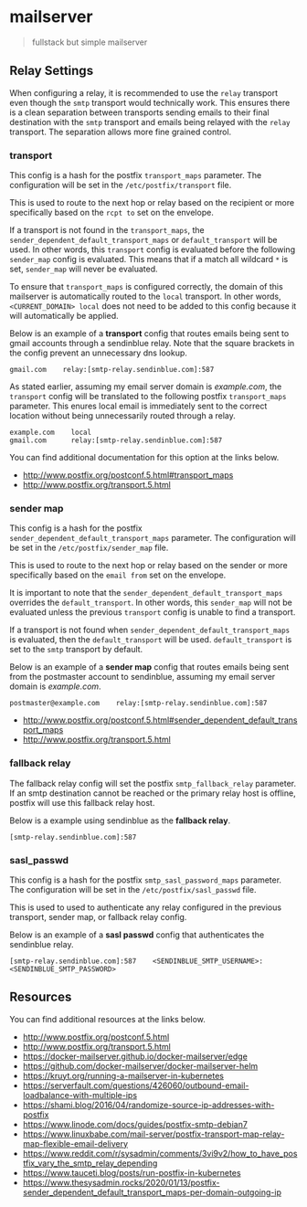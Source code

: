 # mailserver

> fullstack but simple mailserver

## Relay Settings

When configuring a relay, it is recommended to use the `relay` transport
even though the `smtp` transport would technically work. This ensures
there is a clean separation between transports sending emails to their
final destination with the `smtp` transport and emails being relayed with
the `relay` transport. The separation allows more fine grained control.

### transport

This config is a hash for the postfix `transport_maps` parameter. The
configuration will be set in the `/etc/postfix/transport` file.

This is used to route to the next hop or relay based on the recipient
or more specifically based on the `rcpt to` set on the envelope.

If a transport is not found in the `transport_maps`, the
`sender_dependent_default_transport_maps` or `default_transport`
will be used. In other words, this `transport` config is evaluated
before the following `sender_map` config is evaluated. This means
that if a match all wildcard `*` is set, `sender_map` will never
be evaluated.

To ensure that `transport_maps` is configured correctly, the domain
of this mailserver is automatically routed to the `local` transport.
In other words, `<CURRENT_DOMAIN> local` does not need to be added
to this config because it will automatically be applied.

Below is an example of a **transport** config that routes emails being sent
to gmail accounts through a sendinblue relay. Note that the square brackets
in the config prevent an unnecessary dns lookup.

```
gmail.com    relay:[smtp-relay.sendinblue.com]:587
```

As stated earlier, assuming my email server domain is _example.com_, the `transport`
config will be translated to the following postfix `transport_maps` parameter.
This enures local email is immediately sent to the correct location without being
unnecessarily routed through a relay.

```
example.com    local
gmail.com      relay:[smtp-relay.sendinblue.com]:587
```

You can find additional documentation for this option at the
links below.

- http://www.postfix.org/postconf.5.html#transport_maps
- http://www.postfix.org/transport.5.html

### sender map

This config is a hash for the postfix `sender_dependent_default_transport_maps`
parameter. The configuration will be set in the `/etc/postfix/sender_map` file.

This is used to route to the next hop or relay based on the sender or more
specifically based on the `email from` set on the envelope.

It is important to note that the `sender_dependent_default_transport_maps`
overrides the `default_transport`. In other words, this `sender_map` will not
be evaluated unless the previous `transport` config is unable to find a transport.

If a transport is not found when `sender_dependent_default_transport_maps` is evaluated,
then the `default_transport` will be used. `default_transport` is set to the `smtp`
transport by default.

Below is an example of a **sender map** config that routes emails being sent from the
postmaster account to sendinblue, assuming my email server domain is _example.com_.

```
postmaster@example.com    relay:[smtp-relay.sendinblue.com]:587
```

- http://www.postfix.org/postconf.5.html#sender_dependent_default_transport_maps
- http://www.postfix.org/transport.5.html

### fallback relay

The fallback relay config will set the postfix `smtp_fallback_relay` parameter. If
an smtp destination cannot be reached or the primary relay host is offline, postfix
will use this fallback relay host.

Below is a example using sendinblue as the **fallback relay**.

```
[smtp-relay.sendinblue.com]:587
```

### sasl_passwd

This config is a hash for the postfix `smtp_sasl_password_maps`
parameter. The configuration will be set in the `/etc/postfix/sasl_passwd` file.

This is used to used to authenticate any relay configured in the previous transport,
sender map, or fallback relay config.

Below is an example of a **sasl passwd** config that authenticates the sendinblue
relay.

```
[smtp-relay.sendinblue.com]:587    <SENDINBLUE_SMTP_USERNAME>:<SENDINBLUE_SMTP_PASSWORD>
```

## Resources

You can find additional resources at the links below.

- http://www.postfix.org/postconf.5.html
- http://www.postfix.org/transport.5.html
- https://docker-mailserver.github.io/docker-mailserver/edge
- https://github.com/docker-mailserver/docker-mailserver-helm
- https://kruyt.org/running-a-mailserver-in-kubernetes
- https://serverfault.com/questions/426060/outbound-email-loadbalance-with-multiple-ips
- https://shami.blog/2016/04/randomize-source-ip-addresses-with-postfix
- https://www.linode.com/docs/guides/postfix-smtp-debian7
- https://www.linuxbabe.com/mail-server/postfix-transport-map-relay-map-flexible-email-delivery
- https://www.reddit.com/r/sysadmin/comments/3vi9v2/how_to_have_postfix_vary_the_smtp_relay_depending
- https://www.tauceti.blog/posts/run-postfix-in-kubernetes
- https://www.thesysadmin.rocks/2020/01/13/postfix-sender_dependent_default_transport_maps-per-domain-outgoing-ip
